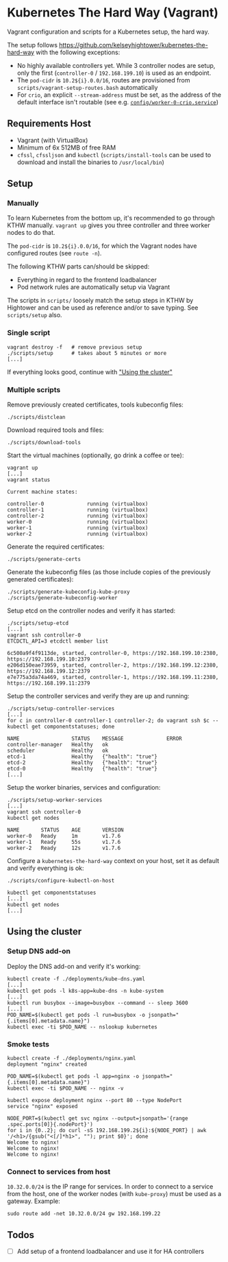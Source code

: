 # Kubernetes The Hard Way (Vagrant)

Vagrant configuration and scripts for a Kubernetes setup, the hard way.

The setup follows https://github.com/kelseyhightower/kubernetes-the-hard-way
with the following exceptions:

* No highly available controllers yet. While 3 controller nodes are setup,
  only the first (`controller-0` / `192.168.199.10`) is used as an
  endpoint.
* The `pod-cidr` is `10.2${i}.0.0/16`, routes are provisioned from
  `scripts/vagrant-setup-routes.bash` automatically
* For `crio`, an explicit `--stream-address` must be set, as the address
  of the default interface isn't routable (see e.g. [`config/worker-0-crio.service`](config/worker-0-crio.service))

## Requirements Host

* Vagrant (with VirtualBox)
* Minimum of 6x 512MB of free RAM
* `cfssl`, `cfssljson` and `kubectl` (`scripts/install-tools` can be used
  to download and install the binaries to `/usr/local/bin`)

## Setup

### Manually

To learn Kubernetes from the bottom up, it's recommended to go through
KTHW manually. `vagrant up` gives you three controller and three worker
nodes to do that.

The `pod-cidr` is `10.2${i}.0.0/16`, for which the Vagrant nodes have
configured routes (see `route -n`).

The following KTHW parts can/should be skipped:

* Everything in regard to the frontend loadbalancer
* Pod network rules are automatically setup via Vagrant

The scripts in `scripts/` loosely match the setup steps in KTHW by
Hightower and can be used as reference and/or to save typing. See
`scripts/setup` also.

### Single script

```
vagrant destroy -f   # remove previous setup
./scripts/setup      # takes about 5 minutes or more
[...]
```

If everything looks good, continue with ["Using the cluster"](#using-the-cluster)

### Multiple scripts

Remove previously created certificates, tools kubeconfig files:

```
./scripts/distclean
```

Download required tools and files:

```
./scripts/download-tools
```

Start the virtual machines (optionally, go drink a coffee or tee):

```
vagrant up
[...]
vagrant status

Current machine states:

controller-0              running (virtualbox)
controller-1              running (virtualbox)
controller-2              running (virtualbox)
worker-0                  running (virtualbox)
worker-1                  running (virtualbox)
worker-2                  running (virtualbox)
```

Generate the required certificates:

```
./scripts/generate-certs
```

Generate the kubeconfig files (as those include copies of the previously
generated certificates):

```
./scripts/generate-kubeconfig-kube-proxy
./scripts/generate-kubeconfig-worker
```

Setup etcd on the controller nodes and verify it has started:

```
./scripts/setup-etcd
[...]
vagrant ssh controller-0
ETCDCTL_API=3 etcdctl member list

6c500a9f4f9113de, started, controller-0, https://192.168.199.10:2380, https://192.168.199.10:2379
e206d150eae73959, started, controller-2, https://192.168.199.12:2380, https://192.168.199.12:2379
e7e775a3da74a469, started, controller-1, https://192.168.199.11:2380, https://192.168.199.11:2379
```

Setup the controller services and verify they are up and running:

```
./scripts/setup-controller-services
[...]
for c in controller-0 controller-1 controller-2; do vagrant ssh $c -- kubectl get componentstatuses; done

NAME                 STATUS    MESSAGE              ERROR
controller-manager   Healthy   ok
scheduler            Healthy   ok
etcd-1               Healthy   {"health": "true"}
etcd-2               Healthy   {"health": "true"}
etcd-0               Healthy   {"health": "true"}
[...]
```

Setup the worker binaries, services and configuration:

```
./scripts/setup-worker-services
[...]
vagrant ssh controller-0
kubectl get nodes

NAME       STATUS    AGE       VERSION
worker-0   Ready     1m        v1.7.6
worker-1   Ready     55s       v1.7.6
worker-2   Ready     12s       v1.7.6
```

Configure a `kubernetes-the-hard-way` context on your host, set it as
default and verify everything is ok:

```
./scripts/configure-kubectl-on-host

kubectl get componentstatuses
[...]
kubectl get nodes
[...]
```

## Using the cluster

### Setup DNS add-on

Deploy the DNS add-on and verify it's working:

```
kubectl create -f ./deployments/kube-dns.yaml
[...]
kubectl get pods -l k8s-app=kube-dns -n kube-system
[...]
kubectl run busybox --image=busybox --command -- sleep 3600
[...]
POD_NAME=$(kubectl get pods -l run=busybox -o jsonpath="{.items[0].metadata.name}")
kubectl exec -ti $POD_NAME -- nslookup kubernetes
```

### Smoke tests

```
kubectl create -f ./deployments/nginx.yaml
deployment "nginx" created

POD_NAME=$(kubectl get pods -l app=nginx -o jsonpath="{.items[0].metadata.name}")
kubectl exec -ti $POD_NAME -- nginx -v

kubectl expose deployment nginx --port 80 --type NodePort
service "nginx" exposed

NODE_PORT=$(kubectl get svc nginx --output=jsonpath='{range .spec.ports[0]}{.nodePort}')
for i in {0..2}; do curl -sS 192.168.199.2${i}:${NODE_PORT} | awk '/<h1>/{gsub("<[/]*h1>", ""); print $0}'; done
Welcome to nginx!
Welcome to nginx!
Welcome to nginx!
```

### Connect to services from host

`10.32.0.0/24` is the IP range for services. In order to connect to a service
from the host, one of the worker nodes (with `kube-proxy`) must be used as a
gateway. Example:


```
sudo route add -net 10.32.0.0/24 gw 192.168.199.22
```


## Todos

* [ ] Add setup of a frontend loadbalancer and use it for HA controllers
